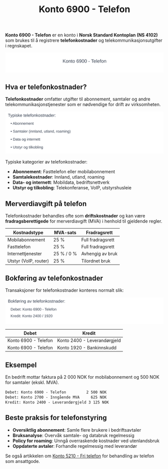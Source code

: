 ﻿---
title: "Konto 6900 - Telefon"
seoTitle: "Konto 6900 | Telefon | Kontoplan"
description: "Konto 6900 brukes til å registrere telefon- og telekomkostnader i regnskapet. Lær bokføring, MVA-behandling og typiske føringer i norsk kontoplan."
summary: "Guide til bokføring av telefonkostnader på konto 6900, inkludert MVA-regler."
---

**Konto 6900 - Telefon** er en konto i **Norsk Standard Kontoplan (NS 4102)** som brukes til å registrere **telefonkostnader** og telekommunikasjonsutgifter i regnskapet.

![Illustrasjon av konto 6900 Telefon](6900-telefon-image.svg)

## Hva er telefonkostnader?

**Telefonkostnader** omfatter utgifter til abonnement, samtaler og andre telekommunikasjonstjenester som er nødvendige for drift av virksomheten.

![Typiske telefonkostnader](telefon-kategorier.svg)

Typiske kategorier av telefonkostnader:

* **Abonnement**: Fasttelefon eller mobilabonnement
* **Samtalekostnader**: Innland, utland, roaming
* **Data- og internett**: Mobildata, bedriftsnettverk
* **Utstyr og tilkobling**: Telekonferanse, VoIP, utstyrshusleie

## Merverdiavgift på telefon

Telefonkostnader behandles ofte som **driftskostnader** og kan være **fradragsberettigede** for merverdiavgift (MVA) i henhold til gjeldende regler.

| Kostnadstype         | MVA-sats    | Fradragsrett        |
|----------------------|-------------|---------------------|
| Mobilabonnement      | 25 %        | Full fradragsrett   |
| Fasttelefon          | 25 %        | Full fradragsrett   |
| Internettjenester    | 25 % / 0 %  | Avhengig av bruk    |
| Utstyr (VoIP, router)| 25 %        | Tilordnet bruk      |

## Bokføring av telefonkostnader

Transaksjoner for telefonkostnader konteres normalt slik:

![Bokføring av telefonkostnader](telefon-bokforing.svg)

| Debet                                   | Kredit                           |
|-----------------------------------------|----------------------------------|
| Konto 6900 - Telefon                    | Konto 2400 - Leverandørgjeld     |
| Konto 6900 - Telefon                    | Konto 1920 - Bankinnskudd        |

## Eksempel

En bedrift mottar faktura på 2 000 NOK for mobilabonnement og 500 NOK for samtaler (ekskl. MVA).

```plaintext
Debet: Konto 6900 - Telefon         2 500 NOK
Debet: Konto 2700 - Inngående MVA     625 NOK
Kredit: Konto 2400 - Leverandørgjeld 3 125 NOK
```

## Beste praksis for telefonstyring

* **Oversiktlig abonnement**: Samle flere brukere i bedriftsavtaler
* **Bruksanalyse**: Overvåk samtale- og databruk regelmessig
* **Policy for roaming**: Unngå overraskende kostnader ved utenlandsbruk
* **Oppdaterte avtaler**: Forhandle regelmessig med leverandør

Se også artikkelen om [Konto 5210 - Fri telefon](/blogs/kontoplan/5210-fri-telefon "Konto 5210 - Fri telefon: Regnskapsføring av fri telefon som ansattgode i Norsk Kontoplan") for behandling av telefon som ansattgode.






